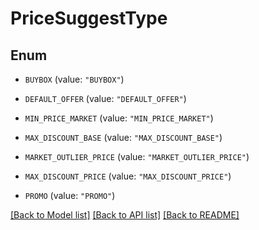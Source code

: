 # PriceSuggestType

## Enum


* `BUYBOX` (value: `"BUYBOX"`)

* `DEFAULT_OFFER` (value: `"DEFAULT_OFFER"`)

* `MIN_PRICE_MARKET` (value: `"MIN_PRICE_MARKET"`)

* `MAX_DISCOUNT_BASE` (value: `"MAX_DISCOUNT_BASE"`)

* `MARKET_OUTLIER_PRICE` (value: `"MARKET_OUTLIER_PRICE"`)

* `MAX_DISCOUNT_PRICE` (value: `"MAX_DISCOUNT_PRICE"`)

* `PROMO` (value: `"PROMO"`)


[[Back to Model list]](../README.md#documentation-for-models) [[Back to API list]](../README.md#documentation-for-api-endpoints) [[Back to README]](../README.md)


